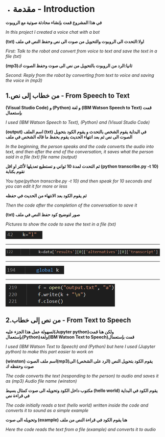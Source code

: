 * # مقدمة - Introduction

**في هذا المشروع قمت بإنشاء محادثة صوتية مع الروبوت**

*In this project I created a voice chat with a bot*


**(txt) اولا:التحدث الى الروبوت والتحويل من صوت الى نص وحفظ النص في ملف**

*First: Talk to the robot and convert from voice to text and save the text in a file (txt)*


**(mp3)ثانيا:الرد من الروبوت بالتحويل من نص الى صوت وحفظ الصوت ك**

*Second: Reply from the robot by converting from text to voice and saving the voice in (mp3)*



## 1.من خطاب إلى نص - From Speech to Text


**(Visual Studio Code) و (Python) و لغة (IBM Watson Speech to Text) قمت بإستعمال**

*I used (IBM Watson Speech to Text), (Python) and (Visual Studio Code)*



**(output) اسم الملف (txt) في البداية يقوم الشخص بالتحدث و يقوم الكود بتحويل الصوت الى نص ثم بعد انتهاء الحديث يقوم بحفظ ما قاله الشخص في ملف**

*In the beginning, the person speaks and the code converts the audio into text, and then after the end of the conversation, it saves what the person said in a file (txt) file name (output)*


**ثم التحدث لمدة 10 ثواني و تستطيع تعديلها لأكثر او اقل (python transcribe.py -t 10) تقوم بكتابة**

*You type(python transcribe.py -t 10) and then speak for 10 seconds and you can edit it for more or less*


**ثم يقوم الكود بعد الانتهاء من الحديث في حفظه**

*Then the code after the completion of the conversation to save it*


**(txt) صور لتوضيح كود حفظ النص في ملف**

*Pictures to show the code to save the text in a file (txt)*


![](https://github.com/S0oos/IBM-watson-voice-chat-bot-internet-of-things-project-4/blob/main/Images/Screenshot_4.png)
****
![](https://github.com/S0oos/IBM-watson-voice-chat-bot-internet-of-things-project-4/blob/main/Images/Screenshot_3.png)
****
![](https://github.com/S0oos/IBM-watson-voice-chat-bot-internet-of-things-project-4/blob/main/Images/Screenshot_2.png)
****
![](https://github.com/S0oos/IBM-watson-voice-chat-bot-internet-of-things-project-4/blob/main/Images/Screenshot_1.png)

## 2.من نص إلى خطاب - From Text to Speech

**لسهولة عمل هذا الجزء عليه(Jupyter python)ولكن هنا قمت بإستعمال(Python)ولغة(IBM Watson Text to Speech)قمت بإستعمال**

*I used (IBM Watson Text to Speech) and (Python) but here I used (Jupyter python) to make this part easier to work on*


**(winston) اسم ملف الصوت(mp3)يقوم الكود بتحويل النص (الرد على الشخص) الى صوت وحفظه ك**

*The code converts the text (responding to the person) to audio and saves it as (mp3) Audio file name (winston)*


**مكتوب داخل الكود وتحويله الى صوت كمثال بسيط (hello world) يقوم الكود في البداية في قراءة نص**

*The code initially reads a text (hello world) written inside the code and converts it to sound as a simple example*


**وتحويله الى صوت (example) هنا يقوم الكود في قراءة النص من ملف**

*Here the code reads the text from a file (example) and converts it to audio*








